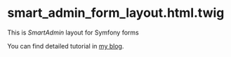 smart_admin_form_layout.html.twig
=================================

This is *SmartAdmin* layout for Symfony forms

You can find detailed tutorial in [my blog](https://vria.eu/smart_admin_layout_for_symfony_forms/).
